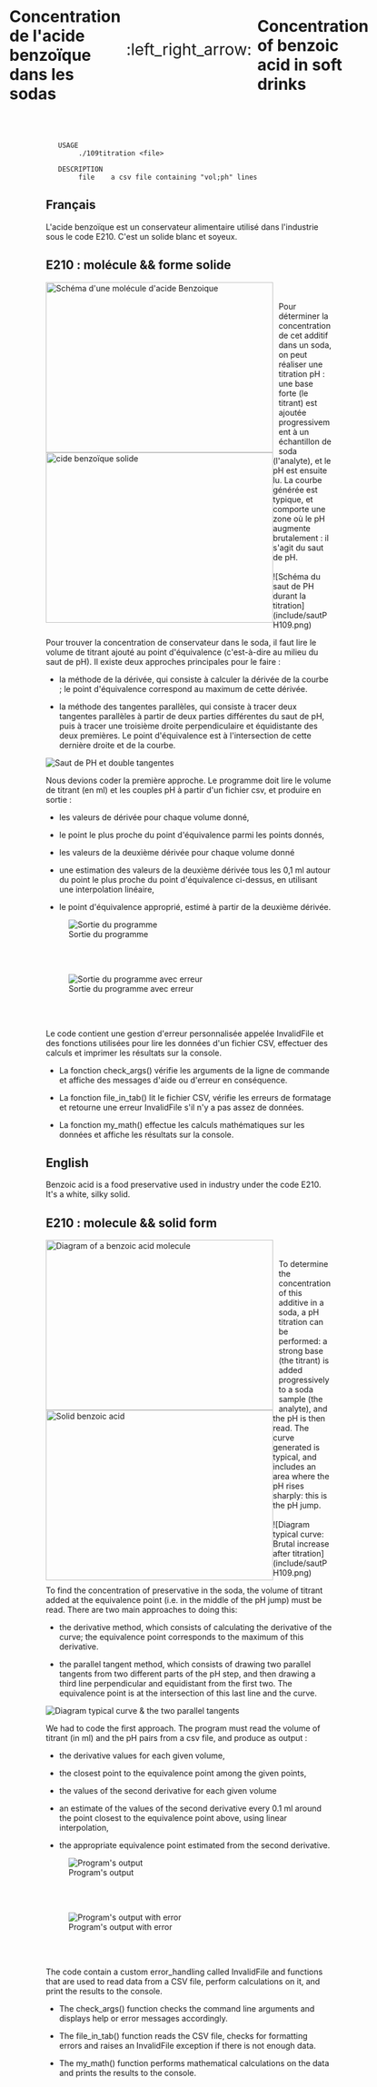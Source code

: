 <div style="display: flex; align-items: center; justify-content: center;">
  <h1 style="font-size: 2em; font-weight: bold;">Concentration de l'acide benzoïque dans les sodas</h1>
  <span style="font-size: 2em; margin: 0 10px;">:left_right_arrow:</span>
  <h1 style="font-size: 2em; font-weight: bold;">Concentration of benzoic acid in soft drinks</h1>
</div>
<br>
<br>

```
   USAGE                                                                                                                                                                                 
        ./109titration <file>                                                                                                                                                                 
                                                                                                                                                                                              
   DESCRIPTION                                                                                                                                                                           
        file    a csv file containing "vol;ph" lines 
```

## Français

L'acide benzoïque est un conservateur alimentaire utilisé dans l'industrie sous le code E210. C'est un solide blanc et soyeux. 

<h2>E210 : molécule && forme solide</h2>
<span style="float: left; margin-right: 10px;">
  <img src="include/schemaE210.jpg" alt="Schéma d'une molécule d'acide Benzoique" width="400" height="300">
</span>
<span style="float: left;">
  <img src="include/acidebenzoiquesolide.png" alt="cide benzoïque solide" width="400" height="300">
</span>
<br>
<br>
Pour déterminer la concentration de cet additif dans un soda, on peut réaliser une titration pH : une base forte (le titrant) est ajoutée progressivement à un échantillon de soda (l'analyte), et le pH est ensuite lu. La courbe générée est typique, et comporte une zone où le pH augmente brutalement : il s'agit du saut de pH.
<br>
<br>
![Schéma du saut de PH durant la titration](include/sautPH109.png)

Pour trouver la concentration de conservateur dans le soda, il faut lire le volume de titrant ajouté au point d'équivalence (c'est-à-dire au milieu du saut de pH). Il existe deux approches principales pour le faire :

   - la méthode de la dérivée, qui consiste à calculer la dérivée de la courbe ; le point d'équivalence correspond au maximum de cette dérivée.

   - la méthode des tangentes parallèles, qui consiste à tracer deux tangentes parallèles à partir de deux parties différentes du saut de pH, puis à tracer une troisième droite perpendiculaire et équidistante des deux premières. Le point d'équivalence est à l'intersection de cette dernière droite et de la courbe.

![Saut de PH et double tangentes](include/sauhPH&tengentes.png)

Nous devions coder la première approche. Le programme doit lire le volume de titrant (en ml) et les couples pH à partir d'un fichier csv, et produire en sortie :

   - les valeurs de dérivée pour chaque volume donné,

   - le point le plus proche du point d'équivalence parmi les points donnés,

   - les valeurs de la deuxième dérivée pour chaque volume donné

   - une estimation des valeurs de la deuxième dérivée tous les 0,1 ml autour du point le plus proche du point d'équivalence ci-dessus, en utilisant une interpolation linéaire,

   - le point d'équivalence approprié, estimé à partir de la deuxième dérivée.

<figure>
  <img src="include/imagesortiprog109.png" alt="Sortie du programme">
  <figcaption>Sortie du programme</figcaption>
</figure>
<br>
<br>
<figure>
  <img src="include/image2sortiprog.png" alt="Sortie du programme avec erreur">
  <figcaption>Sortie du programme avec erreur</figcaption>
</figure>
<br>
<br>

Le code contient une gestion d'erreur personnalisée appelée InvalidFile et des fonctions utilisées pour lire les données d'un fichier CSV, effectuer des calculs et imprimer les résultats sur la console.  

   - La fonction check_args() vérifie les arguments de la ligne de commande et affiche des messages d'aide ou d'erreur en conséquence.

   - La fonction file_in_tab() lit le fichier CSV, vérifie les erreurs de formatage et retourne une erreur InvalidFile s'il n'y a pas assez de données. 

   - La fonction my_math() effectue les calculs mathématiques sur les données et affiche les résultats sur la console.


## English

Benzoic acid is a food preservative used in industry under the code E210. It's a white, silky solid. 

<h2>E210 : molecule && solid form</h2>
<span style="float: left; margin-right: 10px;">
  <img src="include/schemaE210.jpg" alt="Diagram of a benzoic acid molecule" width="400" height="300">
</span>
<span style="float: left;">
  <img src="include/acidebenzoiquesolide.png" alt="Solid benzoic acid" width="400" height="300">
</span>
<br>
<br>
To determine the concentration of this additive in a soda, a pH titration can be performed: a strong base (the titrant) is added progressively to a soda sample (the analyte), and the pH is then read. The curve generated is typical, and includes an area where the pH rises sharply: this is the pH jump.
<br>
<br>
![Diagram typical curve: Brutal increase after titration](include/sautPH109.png)

To find the concentration of preservative in the soda, the volume of titrant added at the equivalence point (i.e. in the middle of the pH jump) must be read. There are two main approaches to doing this:

   - the derivative method, which consists of calculating the derivative of the curve; the equivalence point corresponds to the maximum of this derivative.

   - the parallel tangent method, which consists of drawing two parallel tangents from two different parts of the pH step, and then drawing a third line perpendicular and equidistant from the first two. The equivalence point is at the intersection of this last line and the curve.

![Diagram typical curve & the two parallel tangents](include/sautPH&tengentes.png)

We had to code the first approach. The program must read the volume of titrant (in ml) and the pH pairs from a csv file, and produce as output :

   - the derivative values for each given volume,

   - the closest point to the equivalence point among the given points,

   - the values of the second derivative for each given volume

   - an estimate of the values of the second derivative every 0.1 ml around the point closest to the equivalence point above, using linear interpolation,

   - the appropriate equivalence point estimated from the second derivative.

<figure>
  <img src="include/imagesortiprog109.png" alt="Program's output">
  <figcaption>Program's output</figcaption>
</figure>
<br>
<br>
<figure>
  <img src="include/image2sortiprog.png" alt="Program's output with error">
  <figcaption>Program's output with error</figcaption>
</figure>
<br>
<br>

The code contain a custom error_handling called InvalidFile and functions that are used to read data from a CSV file, perform calculations on it, and print the results to the console.  

   - The check_args() function checks the command line arguments and displays help or error messages accordingly.

   - The file_in_tab() function reads the CSV file, checks for formatting errors and raises an InvalidFile exception if there is not enough data. 

   - The my_math() function performs mathematical calculations on the data and prints the results to the console.
